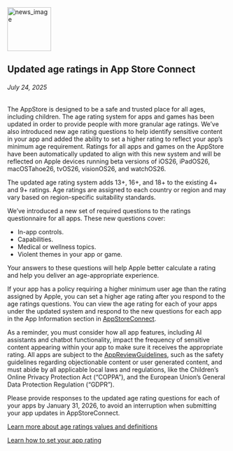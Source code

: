 <!-- ### MySkills
BootStrap & React.js  
<img src="https://img.shields.io/badge/HTML5-E34F26?style=flat-square&logo=HTML5&logoColor=white"/></a>
<img src="https://img.shields.io/badge/CSS3-1572B6?style=flat-square&logo=CSS3&logoColor=white"/></a>
<img src="https://img.shields.io/badge/JavaScript-F7DF1E?style=flat-square&logo=JavaScript&logoColor=white"/></a>
<img src="https://img.shields.io/badge/React.js-1E8CBE?style=flat-square&logo=JavaScript&logoColor=white"/></a>   -->

<!-- Android & IOS  
<img src="https://img.shields.io/badge/Java-007396?style=flat-square&logo=Java&logoColor=white"/></a>
<img src="https://img.shields.io/badge/Swift-F05138?style=flat-square&logo=Swift&logoColor=white"/></a> -->
<!-- 
Languages  
<img src="https://img.shields.io/badge/C-A8B9CC?style=flat-square&logo=C&logoColor=white"/></a>
<img src="https://img.shields.io/badge/C++-00599C?style=flat-square&logo=C%2B%2B&logoColor=white"/></a>
<img src="https://img.shields.io/badge/Python-3776AB?style=flat-square&logo=Python&logoColor=white"/></a>

algorithms  
<img src="https://img.shields.io/badge/Baekjoon-Gold4-gold?style=flat-square&labelColor=004088"/></a> -->
<!-- 
Contact  
[<img src="https://img.shields.io/badge/l06094@gmail.com-EA4335?style=flat-square&logo=Gmail&logoColor=white"/>](l06094@gmail.com)
<a href="dlwjsgml02@naver.com"><img src="https://img.shields.io/badge/dlwjsgml02@naver.com-0ABF53?style=flat-square&logo=Nintendo&logoColor=white"/></a>
<img src="https://img.shields.io/badge/jeon__hui__22-E4405F?style=flat-square&logo=Instagram&logoColor=white"/></a>  

---
![Top Langs](https://github-readme-stats.vercel.app/api/top-langs/?username=6810779s&layout=compact&theme=algolia) 

![Jeonhui's GitHub stats](https://github-readme-stats.vercel.app/api?username=Jeonhui&show_icons=true&theme=algolia)  
 -->

<!-- [![Solved.ac
프로필](http://mazassumnida.wtf/api/v2/generate_badge?boj=whas02)](https://solved.ac/whas02)  

# IOS developer News -->

<!--
 <pre>
    ___  _______   ________  ________   ___  ___  ___  ___  ___     
   |\  \|\  ___ \ |\   __  \|\   ___  \|\  \|\  \|\  \|\  \|\  \    
   \ \  \ \   __/|\ \  \|\  \ \  \\ \  \ \  \\\  \ \  \\\  \ \  \   
 __ \ \  \ \  \_|/_\ \  \\\  \ \  \\ \  \ \   __  \ \  \\\  \ \  \  
|\  \\_\  \ \  \_|\ \ \  \\\  \ \  \\ \  \ \  \ \  \ \  \\\  \ \  \ 
\ \________\ \_______\ \_______\ \__\\ \__\ \__\ \__\ \_______\ \__\
 \|________|\|_______|\|_______|\|__| \|__|\|__|\|__|\|_______|\|__|</pre>
                                                          
                                                                    
-->                                                                    

<img src="https://developer.apple.com/assets/elements/icons/app-store-s/app-store-s-128x128_2x.png" alt="news_image" width="100"/>  

## Updated age ratings in App Store Connect  

###### July 24, 2025  
<div class="article-text"><p>The AppStore is designed to be a safe and trusted place for all ages, including children. The age rating system for apps and games has been updated in order to provide people with more granular age ratings. We’ve also introduced new age rating questions to help identify sensitive content in your app and added the ability to set a higher rating to reflect your app’s minimum age requirement. Ratings for all apps and games on the AppStore have been automatically updated to align with this new system and will be reflected on Apple devices running beta versions of iOS26, iPadOS26, macOSTahoe26, tvOS26, visionOS26, and watchOS26.</p><p>The updated age rating system adds 13+, 16+, and 18+ to the existing 4+ and 9+ ratings. Age ratings are assigned to each country or region and may vary based on region-specific suitability standards.</p><p>We’ve introduced a new set of required questions to the ratings questionnaire for all apps. These new questions cover:</p><ul>
<li>In-app controls.</li>
<li>Capabilities.</li>
<li>Medical or wellness topics.</li>
<li>Violent themes in your app or game.</li>
</ul><p>Your answers to these questions will help Apple better calculate a rating and help you deliver an age-appropriate experience.</p><p>If your app has a policy requiring a higher minimum user age than the rating assigned by Apple, you can set a higher age rating after you respond to the age ratings questions. You can view the age rating for each of your apps under the updated system and respond to the new questions for each app in the App Information section in <a href="https://appstoreconnect.apple.com/login">AppStoreConnect</a>.</p><p>As a reminder, you must consider how all app features, including AI assistants and chatbot functionality, impact the frequency of sensitive content appearing within your app to make sure it receives the appropriate rating. All apps are subject to the <a href="https://developer.apple.com/app-store/review/guidelines/">AppReviewGuidelines</a>, such as the safety guidelines regarding objectionable content or user generated content, and must abide by all applicable local laws and regulations, like the Children’s Online Privacy Protection Act (“COPPA”), and the European Union’s General Data Protection Regulation (“GDPR”).</p><p>Please provide responses to the updated age rating questions for each of your apps by January 31, 2026, to avoid an interruption when submitting your app updates in AppStoreConnect.</p><p><a href="https://developer.apple.com/help/app-store-connect/reference/age-ratings-values-and-definitions">Learn more about age ratings values <span class="icon icon-after icon-chevronright nowrap">and definitions</span></a></p><p><a href="https://developer.apple.com/help/app-store-connect/manage-app-information/set-an-app-age-rating/">Learn how to set your <span class="icon icon-after icon-chevronright nowrap">app rating</span></a></p></div>  
